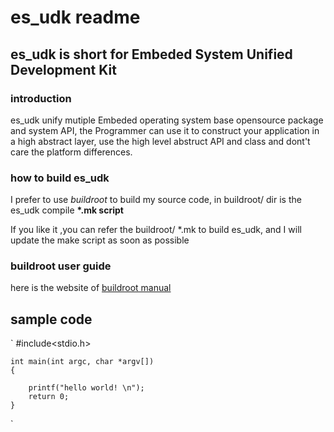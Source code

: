 es_udk readme
=========================
es_udk is short for Embeded System Unified Development Kit
----------------------------------------------------------------
### introduction
es_udk unify mutiple Embeded operating system base opensource package and system
API, the Programmer can use it to construct your application in a high abstract
layer, use the high level abstruct API and class and dont't care the platform 
differences.

### how to build es_udk

I prefer to use *buildroot* to build my source code,
in buildroot/ dir is the es_udk compile **\*.mk script**

If you like it ,you can refer the buildroot/ \*.mk to build
es_udk, and I will update the make script as soon as possible

### buildroot user guide

here is the website of
[buildroot manual](https://buildroot.org/downloads/manual/manual.html "buildroot official")


## sample code

`   #include<stdio.h>

    int main(int argc, char *argv[])
    {
        
        printf("hello world! \n");
        return 0;
    }
`


